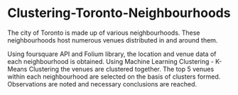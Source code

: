 # Clustering-Toronto-Neighbourhoods 

The city of Toronto is made up of various neighbourhoods. These neighbourhoods host numerous venues distributed in and around them.

Using foursquare API and Folium library, the location and venue data of each neighbourhood is obtained.
Using Machine Learning Clustering - K-Means Clustering the venues are clustered together.
The top 5 venues within each neighbourhood are selected on the basis of clusters formed.
Observations are noted and necessary conclusions are reached.
